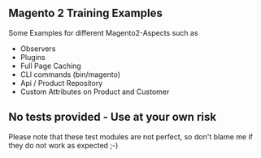 <h2>Magento 2 Training Examples</h2>
<p>Some Examples for different Magento2-Aspects such as</p>
<ul>
<li>Observers</li>
<li>Plugins</li>
<li>Full Page Caching</li>
<li>CLI commands (bin/magento)</li>
<li>Api / Product Repository</li>
<li>Custom Attributes on Product and Customer</li>
</ul>
<h2>No tests provided - Use at your own risk</h2>
<p>Please note that these test modules are not perfect, so don't blame me if they do not work as expected ;-)</p>

